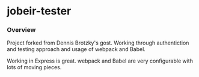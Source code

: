 # jobeir-tester

### Overview
Project forked from Dennis Brotzky's gost. Working through authentiction and testing approach and usage of webpack and Babel.

Working in Express is great. webpack and Babel are very configurable with lots of moving pieces. 